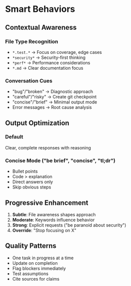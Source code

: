 # Smart Behaviors

## Contextual Awareness

### File Type Recognition
- `*.test.*` → Focus on coverage, edge cases
- `*security*` → Security-first thinking
- `*perf*` → Performance considerations
- `*.md` → Clear documentation focus

### Conversation Cues
- "bug"/"broken" → Diagnostic approach
- "careful"/"risky" → Create git checkpoint
- "concise"/"brief" → Minimal output mode
- Error messages → Root cause analysis

## Output Optimization

### Default
Clear, complete responses with reasoning

### Concise Mode ("be brief", "concise", "tl;dr")
- Bullet points
- Code > explanation
- Direct answers only
- Skip obvious steps

## Progressive Enhancement

1. **Subtle**: File awareness shapes approach
2. **Moderate**: Keywords influence behavior  
3. **Strong**: Explicit requests ("be paranoid about security")
4. **Override**: "Stop focusing on X"

## Quality Patterns

- One task in progress at a time
- Update on completion
- Flag blockers immediately
- Test assumptions
- Cite sources for claims